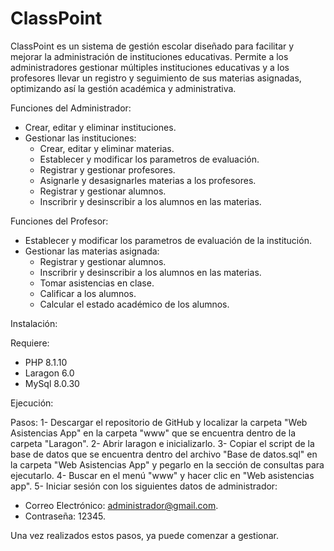 # ClassPoint

ClassPoint es un sistema de gestión escolar diseñado para facilitar y mejorar la administración de instituciones educativas. Permite a los administradores gestionar múltiples instituciones educativas y a los profesores llevar un registro y seguimiento de sus materias asignadas, optimizando así la gestión académica y administrativa.

Funciones del Administrador:
- Crear, editar y eliminar instituciones.
- Gestionar las instituciones:
  - Crear, editar y eliminar materias.
  - Establecer y modificar los parametros de evaluación.
  - Registrar y gestionar profesores.
  - Asignarle y desasignarles materias a los profesores.
  - Registrar y gestionar alumnos.
  - Inscribrir y desinscribir a los alumnos en las materias.
 
Funciones del Profesor:
- Establecer y modificar los parametros de evaluación de la institución.
- Gestionar las materias asignada:
  - Registrar y gestionar alumnos.
  - Inscribrir y desinscribir a los alumnos en las materias.
  - Tomar asistencias en clase.
  - Calificar a los alumnos.
  - Calcular el estado académico de los alumnos.

Instalación:

Requiere:
- PHP 8.1.10
- Laragon 6.0
- MySql 8.0.30

Ejecución:

Pasos:
1- Descargar el repositorio de GitHub y localizar la carpeta "Web Asistencias App" en la carpeta "www" que se encuentra dentro de la carpeta "Laragon".
2- Abrir laragon e inicializarlo.
3- Copiar el script de la base de datos que se encuentra dentro del archivo "Base de datos.sql" en la carpeta "Web Asistencias App" y pegarlo en la sección de consultas para ejecutarlo.
4- Buscar en el menú "www" y hacer clic en "Web asistencias app".
5- Iniciar sesión con los siguientes datos de administrador:
  - Correo Electrónico: administrador@gmail.com.
  - Contraseña: 12345.

Una vez realizados estos pasos, ya puede comenzar a gestionar.
